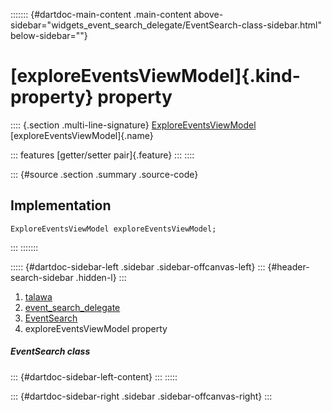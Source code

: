 ::::::: {#dartdoc-main-content .main-content above-sidebar="widgets_event_search_delegate/EventSearch-class-sidebar.html" below-sidebar=""}
<div>

# [exploreEventsViewModel]{.kind-property} property

</div>

:::: {.section .multi-line-signature}
[ExploreEventsViewModel](../../view_model_after_auth_view_models_event_view_models_explore_events_view_model/ExploreEventsViewModel-class.html)
[exploreEventsViewModel]{.name}

::: features
[getter/setter pair]{.feature}
:::
::::

::: {#source .section .summary .source-code}
## Implementation

``` language-dart
ExploreEventsViewModel exploreEventsViewModel;
```
:::
:::::::

::::: {#dartdoc-sidebar-left .sidebar .sidebar-offcanvas-left}
::: {#header-search-sidebar .hidden-l}
:::

1.  [talawa](../../index.html)
2.  [event_search_delegate](../../widgets_event_search_delegate/)
3.  [EventSearch](../../widgets_event_search_delegate/EventSearch-class.html)
4.  exploreEventsViewModel property

##### EventSearch class

::: {#dartdoc-sidebar-left-content}
:::
:::::

::: {#dartdoc-sidebar-right .sidebar .sidebar-offcanvas-right}
:::
